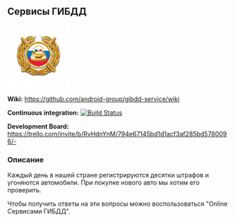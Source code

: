 ## Cервисы ГИБДД

![logo](https://github.com/android-group/gibdd-service/blob/master/app/src/main/res/drawable/logo.png?raw=true)

**Wiki:** https://github.com/android-group/gibdd-service/wiki

**Continuous integration:** [![Build Status](https://travis-ci.org/android-group/gibdd-service.svg?branch=master)](https://travis-ci.org/android-group/gibdd-service)

**Development Board:** https://trello.com/invite/b/RvHdnYnM/794e67145bd1d1acf3af285bd5780096/-

### Описание
Каждый день в нашей стране регистрируются десятки штрафов и угоняются автомобили.
При покупке нового авто мы хотим его проверить.

Чтобы получить ответы на эти вопросы можно воспользоваться "Online Сервисами ГИБДД".
